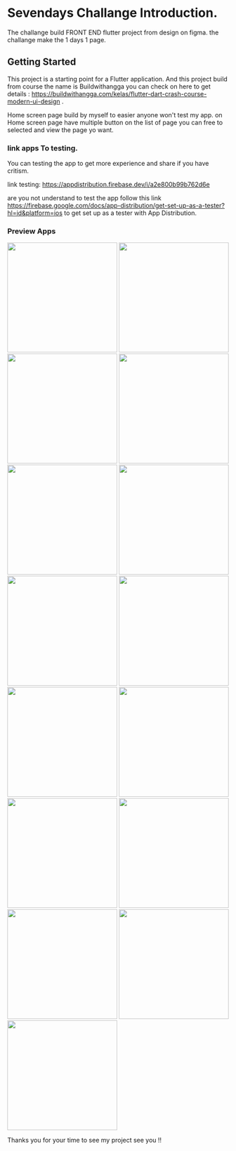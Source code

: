 # Sevendays Challange Introduction.

The challange build FRONT END flutter project from design on figma. the challange make the 1 days 1 page. 

## Getting Started

This project is a starting point for a Flutter application. And this project build from course the name is Buildwithangga you can check on here to get details : https://buildwithangga.com/kelas/flutter-dart-crash-course-modern-ui-design .

Home screen page build by myself to easier anyone won't test my app. on Home screen page have multiple button on the list of page you can free to selected and view the page yo want.

### link apps To testing.
You can testing the app to get more experience and share if you have critism.

link testing: https://appdistribution.firebase.dev/i/a2e800b99b762d6e

are you not understand to test the app follow this link https://firebase.google.com/docs/app-distribution/get-set-up-as-a-tester?hl=id&platform=ios to get set up as a tester with App Distribution.

### Preview Apps

<p float="left">
  <img src="https://github.com/fadillahzx404/sevendays/assets/76970535/9737c5e2-c826-4e7a-afa5-b0fd983985a8" width=250 />
  <img src="https://github.com/fadillahzx404/sevendays/assets/76970535/a4d78d77-0fde-4e07-b25a-ed3a549b580d" width=250 />
  <img src="https://github.com/fadillahzx404/sevendays/assets/76970535/898f0913-1406-4ef1-b9a4-aacd2cf95270" width=250 />
  <img src="https://github.com/fadillahzx404/sevendays/assets/76970535/cca25541-6376-4ae9-8b47-a6d3706856de" width=250 />
  <img src="https://github.com/fadillahzx404/sevendays/assets/76970535/32d4c4ec-71b8-4837-b8b3-b5fdca090eea" width=250 />
  <img src="https://github.com/fadillahzx404/sevendays/assets/76970535/7dda81f2-1163-4717-b790-c931360fb004" width=250 />
  <img src="https://github.com/fadillahzx404/sevendays/assets/76970535/85649256-ac09-4b04-b2f8-9608ce42b4b3" width=250 />
  <img src="https://github.com/fadillahzx404/sevendays/assets/76970535/c90ef0a3-a63c-48bc-b643-8c2d6c0bec46" width=250 />
  <img src="https://github.com/fadillahzx404/sevendays/assets/76970535/d49b3e3e-ffd5-45a5-be21-e3c0f870fa41" width=250 />
  <img src="https://github.com/fadillahzx404/sevendays/assets/76970535/1d5debb6-3ee1-4373-a102-ea9ed85d2cf1" width=250 />
  <img src="https://github.com/fadillahzx404/sevendays/assets/76970535/a2d84aec-076c-43f9-868f-4754b41b5faa" width=250 />
  <img src="https://github.com/fadillahzx404/sevendays/assets/76970535/7e86ee7f-e5a4-4929-93e5-e4c20c0efac6" width=250 />
  <img src="https://github.com/fadillahzx404/sevendays/assets/76970535/15d6c558-91ab-4168-964b-b60619a417b1" width=250 />
  <img src="https://github.com/fadillahzx404/sevendays/assets/76970535/88fad598-9bff-49fe-a3f7-2cb8e9bdbc6f" width=250 />
  <img src="https://github.com/fadillahzx404/sevendays/assets/76970535/15d6c558-91ab-4168-964b-b60619a417b1" width=250 />
</p>



Thanks you for your time to see my project see you !!
